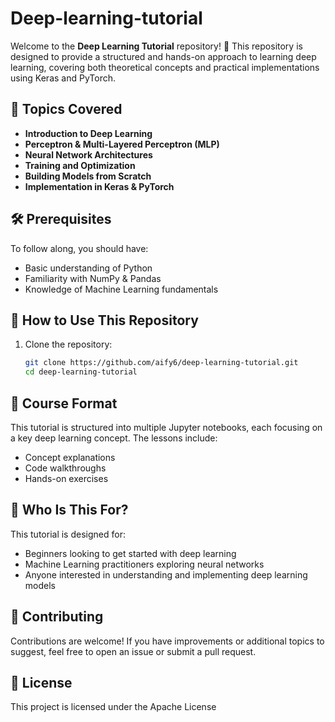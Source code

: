 # Deep-learning-tutorial

Welcome to the **Deep Learning Tutorial** repository! 🚀 This repository is designed to provide a structured and hands-on approach to learning deep learning, covering both theoretical concepts and practical implementations using Keras and PyTorch.  

## 📌 Topics Covered  
- **Introduction to Deep Learning**  
- **Perceptron & Multi-Layered Perceptron (MLP)**  
- **Neural Network Architectures**  
- **Training and Optimization**  
- **Building Models from Scratch**  
- **Implementation in Keras & PyTorch**  

## 🛠 Prerequisites  
To follow along, you should have:  
- Basic understanding of Python  
- Familiarity with NumPy & Pandas  
- Knowledge of Machine Learning fundamentals  

## 📂 How to Use This Repository  
1. Clone the repository:  
   ```bash
   git clone https://github.com/aify6/deep-learning-tutorial.git
   cd deep-learning-tutorial

## 📖 Course Format
This tutorial is structured into multiple Jupyter notebooks, each focusing on a key deep learning concept. The lessons include:
-  Concept explanations
-  Code walkthroughs
-  Hands-on exercises

## 🎯 Who Is This For?
This tutorial is designed for:
- Beginners looking to get started with deep learning
- Machine Learning practitioners exploring neural networks
- Anyone interested in understanding and implementing deep learning models

## 🤝 Contributing
Contributions are welcome! If you have improvements or additional topics to suggest, feel free to open an issue or submit a pull request.

## 📜 License
This project is licensed under the Apache License
